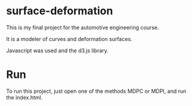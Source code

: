 # surface-deformation

This is my final project for the automotive engineering course.

It is a modeler of curves and deformation surfaces.

Javascript was used and the d3.js library.


# Run

To run this project, just open one of the methods MDPC or MDPI, and run the index.html.
